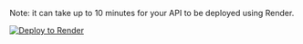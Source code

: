 Note: it can take up to 10 minutes for your API to be deployed using Render. 

[![Deploy to Render](https://render.com/images/deploy-to-render-button.svg)](https://render.com/deploy)